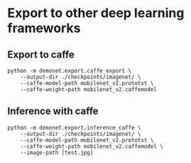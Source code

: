 # Export to other deep learning frameworks

## Export to caffe
```
python -m demonet.export.caffe_export \
    --output-dir ./checkpoints/imagenet/ \
    --caffe-model-path mobilenet_v2.prototxt \
    --caffe-weight-path mobilenet_v2.caffemodel
```

## Inference with caffe
```
python -m demonet.export.inference_caffe \
    --output-dir ./checkpoints/imagenet/ \
    --caffe-model-path mobilenet_v2.prototxt \
    --caffe-weight-path mobilenet_v2.caffemodel \
    --image-path [test.jpg]
```
